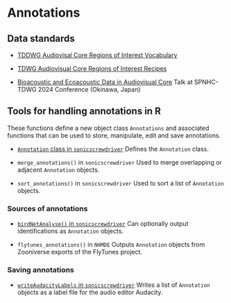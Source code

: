 # Annotations

## Data standards

- [TDDWG Audiovisal Core Regions of Interest Vocabulary](https://ac.tdwg.org/termlist/#711-region-of-interest-vocabulary)

- [TDWG Audiovisual Core Regions of Interest Recipes](https://github.com/tdwg/ac/blob/master/roi-recipes.md)

- [Bioacoustic and Ecoacoustic Data in Audiovisual Core](https://ebaker.me.uk/talks/2024-09-tdwg) Talk at SPNHC-TDWG 2024 Conference (Okinawa, Japan)

## Tools for handling annotations in R

These functions define a new object class `Annotations` and associated functions that can be used to store, manipulate, edit and save annotations.

- [`Annotation` class in `sonicscrewdriver`](https://sonicscrewdriver.ebaker.me.uk/reference/Annotation-class.html) Defines the `Annotation` class.

- `merge_annotations()` in `sonicscrewdriver` Used to merge overlapping or adjacent `Annotation` objects.

- `sort_annotations()` in `sonicscrewdriver` Used to sort a list of `Annotation` objects.

### Sources of annotations

- [`birdNetAnalyse()` in `sonicscrewdriver`](https://sonicscrewdriver.ebaker.me.uk/reference/birdNetAnalyse.html) Can optionally output identifications as `Annotation` objects.

- `flytunes_annotations()` in `NHMDE` Outputs `Annotation` objects from Zooniverse exports of the FlyTunes project.

### Saving annotations

- [`writeAudacityLabels` in `sonicscrewdriver`](https://sonicscrewdriver.ebaker.me.uk/reference/writeAudacityLabels.html) Writes a list of `Annotation` objects as a label file for the audio editor Audacity.
